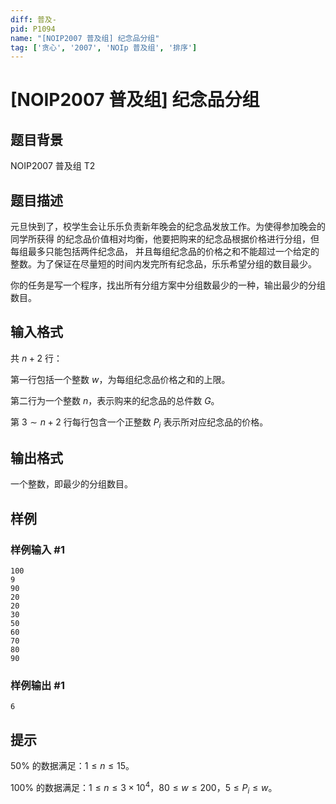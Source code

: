 ```yaml
---
diff: 普及-
pid: P1094
name: "[NOIP2007 普及组] 纪念品分组"
tag: ['贪心', '2007', 'NOIp 普及组', '排序']
---
```

# [NOIP2007 普及组] 纪念品分组
## 题目背景

NOIP2007 普及组 T2
## 题目描述

元旦快到了，校学生会让乐乐负责新年晚会的纪念品发放工作。为使得参加晚会的同学所获得 的纪念品价值相对均衡，他要把购来的纪念品根据价格进行分组，但每组最多只能包括两件纪念品， 并且每组纪念品的价格之和不能超过一个给定的整数。为了保证在尽量短的时间内发完所有纪念品，乐乐希望分组的数目最少。

你的任务是写一个程序，找出所有分组方案中分组数最少的一种，输出最少的分组数目。

## 输入格式

共 $n+2$ 行：

第一行包括一个整数 $w$，为每组纪念品价格之和的上限。

第二行为一个整数 $n$，表示购来的纪念品的总件数 $G$。

第 $3\sim n+2$ 行每行包含一个正整数 $P_i$ 表示所对应纪念品的价格。

## 输出格式

一个整数，即最少的分组数目。

## 样例

### 样例输入 #1
```
100 
9 
90 
20 
20 
30 
50 
60 
70 
80 
90

```
### 样例输出 #1
```
6

```
## 提示

$50\%$ 的数据满足：$1\le n\le15$。

$100\%$ 的数据满足：$1\le n\le3\times10^4$，$80\le w\le200$，$5 \le  P_i  \le  w$。

